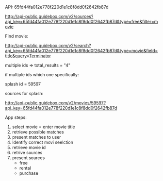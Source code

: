 

API: 65fd44fa012e778f220d1e1c8f8dd0f2642fb87d

http://api-public.guidebox.com/v2/sources?api_key=65fd44fa012e778f220d1e1c8f8dd0f2642fb87d&type=free&filter=movie

Find movie:

http://api-public.guidebox.com/v2/search?api_key=65fd44fa012e778f220d1e1c8f8dd0f2642fb87d&type=movie&field=title&query=Terminator

multiple ids => total_results = "4"

if multiple ids which one specifically:

splash id = 59597 

sources for splash:

http://api-public.guidebox.com/v2/movies/59597?api_key=65fd44fa012e778f220d1e1c8f8dd0f2642fb87d


App steps:

1) select movie = enter movie title
2) retrieve possible matches
3) present matches to user
4) Identify correct movi seelction
5) retrieve movie id
6) retrive sources
7) present sources  
    - free
    - rental
    - purchase